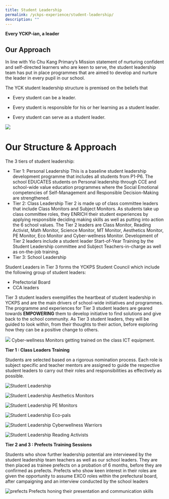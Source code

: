 ```yaml
---
title: Student Leadership
permalink: /yckps-experience/student-leadership/
description: ""
---
```

**Every YCKP-ian, a leader**

Our Approach
------------

In line with Yio Chu Kang Primary’s Mission statement of nurturing confident and self-directed learners who are keen to serve, the student leadership team has put in place programmes that are aimed to develop and nurture the leader in every pupil in our school.

  

The YCK student leadership structure is premised on the beliefs that&nbsp;&nbsp;

* Every student can be a leader.

* Every student is responsible for his or her learning as a student leader.

* Every student can serve as a student leader.

![](/images/2023/student%20leadership%20framework.jpg)

# Our Structure & Approach
The 3 tiers of student leadership:
* Tier 1: Personal Leadership
This is a baseline student leadership development programme that includes all students from P1-P6. The school EDUCATES students on Personal leadership through CCE and school-wide value education programmes where the Social Emotional competencies of Self-Management and Responsible Decision-Making are strengthened.
* Tier 2: Class Leadership 
Tier 2 is made up of class committee leaders that include Class Monitors and Subject Monitors. As students take up class committee roles, they ENRICH their student experiences by applying responsible deciding making skills as well as putting into action the 6 school values. The Tier 2 leaders are Class Monitor, Reading Activist, Math Monitor, Science Monitor, MT Monitor, Aesthetics Monitor, PE Monitor, Eco Monitor and Cyber-wellness Monitor. 
Development of Tier 2 leaders include a student leader Start-of-Year Training by the Student Leadership committee and Subject Teachers-in-charge as well as on-the-job training.
* Tier 3: School Leadership

Student Leaders in Tier 3 forms the YCKPS Student Council which include the following group of student leaders:
* Prefectorial Board
* CCA leaders

Tier 3 student leaders exemplifies the heartbeat of student leadership in YCKPS and are the main drivers of school-wide initiatives and programmes. The programme and experiences for Tier 3 student leaders are geared towards **EMPOWERING** them to develop initiative to find solutions and give back to the school community. As Tier 3 student leaders, they will be guided to look within, from their thoughts to their action, before exploring how they can be a positive change to others.

![](/images/2023/picture%201.jpeg)
Cyber-wellness Monitors getting trained on the class ICT equipment.

  
**Tier 1 : Class Leaders Training**&nbsp;

Students are selected based on a rigorous nomination process. Each role is subject specific and teacher mentors are assigned to guide the respective student leaders to carry out their roles and responsibilities as effectively as possible.&nbsp;

![Student Leadership](/images/Student%20LS3.png)  
 
![Student Leadership](/images/Student%20LS4.jpg)
Aesthetics Monitors

![Student Leadership](/images/Student%20LS5.jpg)
PE Monitors&nbsp;

![Student Leadership](/images/Student%20LS6.jpg)
Eco-pals

![Student Leadership](/images/Student%20LS7.jpg)
Cyberwellness Warriors

![Student Leadership](/images/Student%20LS8.jpg)
Reading Activists

**Tier 2 and 3 : Prefects Training Sessions**

Students who show further leadership potential are interviewed by the student leadership team teachers as well as our school leaders. They are then placed as trainee prefects on a probation of 6 months, before they are confirmed as prefects. Prefects who show keen interest in their roles are given the opportunity to assume EXCO roles within the prefectural board, after campaigning and an interview conducted by the school leaders

  
![prefects](/images/prefects.png) 
Prefects honing their presentation and communication skills